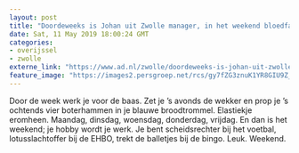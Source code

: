 ```yaml
---
layout: post
title: "Doordeweeks is Johan uit Zwolle manager, in het weekend bloedfanatiek dammer"
date: Sat, 11 May 2019 18:00:24 GMT
categories: 
- overijssel 
- zwolle 
externe_link: "https://www.ad.nl/zwolle/doordeweeks-is-johan-uit-zwolle-manager-in-het-weekend-bloedfanatiek-dammer~a027f811/"
feature_image: "https://images2.persgroep.net/rcs/gy7fZG3znuK1YR8GIU9Z_KxrsEg/diocontent/147296603/_fitwidth/400/?appId=21791a8992982cd8da851550a453bd7f&quality=0.7"
---
```


Door de week werk je voor de baas. Zet je ’s avonds de wekker en prop je ’s ochtends vier boterhammen in je blauwe broodtrommel. Elastiekje eromheen. Maandag, dinsdag, woensdag, donderdag, vrijdag. En dan is het weekend; je hobby wordt je werk. Je bent scheidsrechter bij het voetbal, lotusslachtoffer bij de EHBO, trekt de balletjes bij de bingo. Leuk. Weekend.
